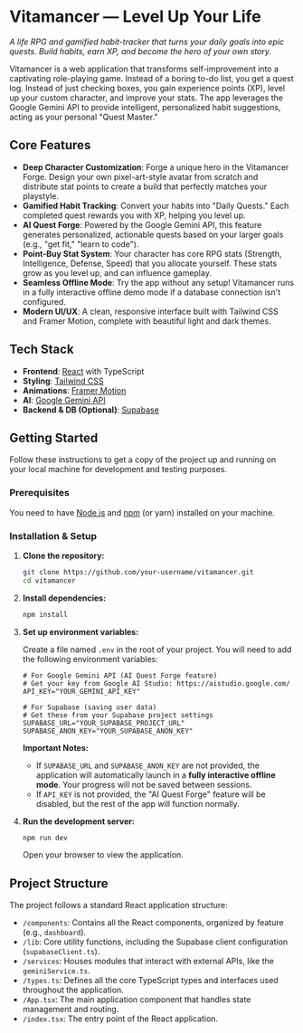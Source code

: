 
# Vitamancer — Level Up Your Life

*A life RPG and gamified habit-tracker that turns your daily goals into epic quests. Build habits, earn XP, and become the hero of your own story.*

Vitamancer is a web application that transforms self-improvement into a captivating role-playing game. Instead of a boring to-do list, you get a quest log. Instead of just checking boxes, you gain experience points (XP), level up your custom character, and improve your stats. The app leverages the Google Gemini API to provide intelligent, personalized habit suggestions, acting as your personal "Quest Master."

## Core Features

-   **Deep Character Customization**: Forge a unique hero in the Vitamancer Forge. Design your own pixel-art-style avatar from scratch and distribute stat points to create a build that perfectly matches your playstyle.
-   **Gamified Habit Tracking**: Convert your habits into "Daily Quests." Each completed quest rewards you with XP, helping you level up.
-   **AI Quest Forge**: Powered by the Google Gemini API, this feature generates personalized, actionable quests based on your larger goals (e.g., "get fit," "learn to code").
-   **Point-Buy Stat System**: Your character has core RPG stats (Strength, Intelligence, Defense, Speed) that you allocate yourself. These stats grow as you level up, and can influence gameplay.
-   **Seamless Offline Mode**: Try the app without any setup! Vitamancer runs in a fully interactive offline demo mode if a database connection isn't configured.
-   **Modern UI/UX**: A clean, responsive interface built with Tailwind CSS and Framer Motion, complete with beautiful light and dark themes.

## Tech Stack

-   **Frontend**: [React](https://reactjs.org/) with TypeScript
-   **Styling**: [Tailwind CSS](https://tailwindcss.com/)
-   **Animations**: [Framer Motion](https://www.framer.com/motion/)
-   **AI**: [Google Gemini API](https://ai.google.dev/)
-   **Backend & DB (Optional)**: [Supabase](https://supabase.io/)

## Getting Started

Follow these instructions to get a copy of the project up and running on your local machine for development and testing purposes.

### Prerequisites

You need to have [Node.js](https://nodejs.org/) and [npm](https://www.npmjs.com/) (or yarn) installed on your machine.

### Installation & Setup

1.  **Clone the repository:**
    ```bash
    git clone https://github.com/your-username/vitamancer.git
    cd vitamancer
    ```

2.  **Install dependencies:**
    ```bash
    npm install
    ```

3.  **Set up environment variables:**

    Create a file named `.env` in the root of your project. You will need to add the following environment variables:

    ```env
    # For Google Gemini API (AI Quest Forge feature)
    # Get your key from Google AI Studio: https://aistudio.google.com/
    API_KEY="YOUR_GEMINI_API_KEY"

    # For Supabase (saving user data)
    # Get these from your Supabase project settings
    SUPABASE_URL="YOUR_SUPABASE_PROJECT_URL"
    SUPABASE_ANON_KEY="YOUR_SUPABASE_ANON_KEY"
    ```

    **Important Notes:**
    -   If `SUPABASE_URL` and `SUPABASE_ANON_KEY` are not provided, the application will automatically launch in a **fully interactive offline mode**. Your progress will not be saved between sessions.
    -   If `API_KEY` is not provided, the "AI Quest Forge" feature will be disabled, but the rest of the app will function normally.

4.  **Run the development server:**
    ```bash
    npm run dev
    ```

    Open your browser to view the application.

## Project Structure

The project follows a standard React application structure:

-   `/components`: Contains all the React components, organized by feature (e.g., `dashboard`).
-   `/lib`: Core utility functions, including the Supabase client configuration (`supabaseClient.ts`).
-   `/services`: Houses modules that interact with external APIs, like the `geminiService.ts`.
-   `/types.ts`: Defines all the core TypeScript types and interfaces used throughout the application.
-   `/App.tsx`: The main application component that handles state management and routing.
-   `/index.tsx`: The entry point of the React application.
